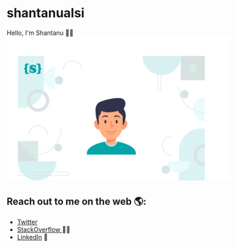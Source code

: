 # shantanualsi
Hello, I'm Shantanu 👋🏾
<img src="banner.jpg" alt="Hello Banner">


## Reach out to me on the web 🌎:

- <a href="https://twitter.com/shantanualshi">Twitter</a>
- <a href="https://stackoverflow.com/users/3655904/shantanu-alshi"> StackOverflow </a> 🕵️‍♂️
- <a href="https://www.linkedin.com/in/shantanualshi/">LinkedIn</a> 💼